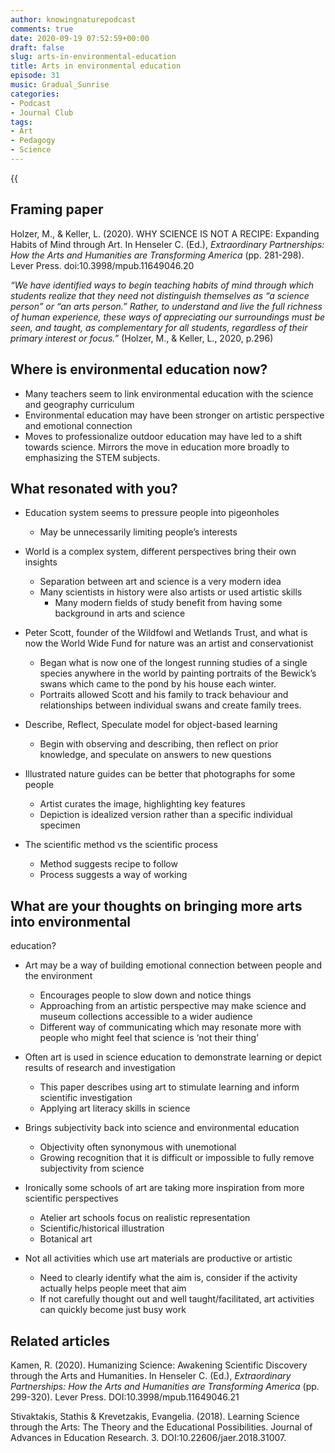 ```yaml
---
author: knowingnaturepodcast
comments: true
date: 2020-09-19 07:52:59+00:00
draft: false
slug: arts-in-environmental-education
title: Arts in environmental education
episode: 31
music: Gradual_Sunrise
categories:
- Podcast
- Journal Club
tags:
- Art
- Pedagogy
- Science
---
```


{{<audio src="https://mcdn.podbean.com/mf/web/m2k9dn/Ep_31_-Journal_club-_Art_in_environmental_education981e2.mp3" >}}

## Framing paper

Holzer, M., & Keller, L. (2020). WHY SCIENCE IS NOT A RECIPE: Expanding Habits
of Mind through Art. In Henseler C. (Ed.),  _Extraordinary Partnerships: How
the Arts and Humanities are Transforming America_  (pp. 281-298). Lever Press.
doi:10.3998/mpub.11649046.20

_“We have identified ways to begin teaching habits of mind through which
students realize that they need not distinguish themselves as “a science
person” or “an arts person.” Rather, to understand and live the full richness
of human experience, these ways of appreciating our surroundings must be seen,
and taught, as complementary for all students, regardless of their primary
interest or focus.”_ (Holzer, M., & Keller, L., 2020, p.296)

## Where is environmental education now?

  * Many teachers seem to link environmental education with the science and geography curriculum
  * Environmental education may have been stronger on artistic perspective and emotional connection
  * Moves to professionalize outdoor education may have led to a shift towards science. Mirrors the move in education more broadly to emphasizing the STEM subjects.

## What resonated with you?

  * Education system seems to pressure people into pigeonholes
    * May be unnecessarily limiting people’s interests

  * World is a complex system, different perspectives bring their own insights
    * Separation between art and science is a very modern idea
    * Many scientists in history were also artists or used artistic skills
      * Many modern fields of study benefit from having some background in arts and science

  * Peter Scott, founder of the Wildfowl and Wetlands Trust, and what is now the World Wide Fund for nature was an artist and conservationist
    * Began what is now one of the longest running studies of a single species anywhere in the world by painting portraits of the Bewick’s swans which came to the pond by his house each winter.
    * Portraits allowed Scott and his family to track behaviour and relationships between individual swans and create family trees.

  * Describe, Reflect, Speculate model for object-based learning
    * Begin with observing and describing, then reflect on prior knowledge, and speculate on answers to new questions

  * Illustrated nature guides can be better that photographs for some people
    * Artist curates the image, highlighting key features
    * Depiction is idealized version rather than a specific individual specimen 

  * The scientific method vs the scientific process
    * Method suggests recipe to follow
    * Process suggests a way of working

## What are your thoughts on bringing more arts into environmental
education?

  * Art may be a way of building emotional connection between people and the environment
    * Encourages people to slow down and notice things
    * Approaching from an artistic perspective may make science and museum collections accessible to a wider audience
    * Different way of communicating which may resonate more with people who might feel that science is ‘not their thing’

  * Often art is used in science education to demonstrate learning or depict results of research and investigation
    * This paper describes using art to stimulate learning and inform scientific investigation
    * Applying art literacy skills in science

  * Brings subjectivity back into science and environmental education
    * Objectivity often synonymous with unemotional
    * Growing recognition that it is difficult or impossible to fully remove subjectivity from science

  * Ironically some schools of art are taking more inspiration from more scientific perspectives
    * Atelier art schools focus on realistic representation
    * Scientific/historical illustration
    * Botanical art

  * Not all activities which use art materials are productive or artistic
    * Need to clearly identify what the aim is, consider if the activity actually helps people meet that aim
    * If not carefully thought out and well taught/facilitated, art activities can quickly become just busy work

## Related articles

Kamen, R. (2020). Humanizing Science: Awakening Scientific Discovery through
the Arts and Humanities. In Henseler C. (Ed.),  _Extraordinary Partnerships:
How the Arts and Humanities are Transforming America_  (pp. 299-320). Lever
Press. DOI:10.3998/mpub.11649046.21

Stivaktakis, Stathis & Krevetzakis, Evangelia. (2018). Learning Science
through the Arts: The Theory and the Educational Possibilities. Journal of
Advances in Education Research. 3. DOI:10.22606/jaer.2018.31007.
